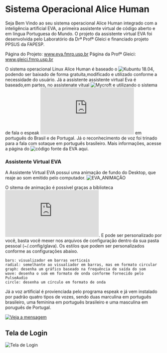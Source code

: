 # Sistema Operacional Alice Human
Seja Bem Vindo ao seu sistema operacional Alice Human integrado com a inteligência artificial EVA, a primeira assistente virtual de código aberto e em lingua Portuguesa do Mundo.
O projeto da assistente virtual EVA foi desenvolvida pelo Laboratório da Drª Profª Gleici e financiado projeto PPSUS da FAPESP.

Página do Projeto: www.eva.fmrp.usp.br
Página da Profª Gleici: www.gleici.fmrp.usp.br
 
O sistema operacional Linux Alice Human é baseado o ![Kubuntu 18.04](https://kubuntu.org/), podendo ser baixado de forma gratuita,modificado e utilizado conforme a necessidade do usuário. Já a assistente assistente virtual Eva é baseado,em partes, no assistenate vitual ![Mycroft](https://mycroft.ai/) e utilizando o sistema de fala o espeak ![Mbrola](http://espeak.sourceforge.net/mbrola.html) em português do Brasil e de Portugal. Já o reconhecimento de voz foi trinado para a fala com sotaque em português brasileiro. Mais informações, acesse a página do ![código fonte da EVA](https://github.com/EVA-FMRP/eva-core/tree/master) aqui. 

###  Assistente Virtual EVA
A Assistente Virtual EVA possui uma animação de fundo do Desktop, que reaje ao som emitido pelo computador. 
![EVA_ANIMAÇÃO](EVA_animation.GIF)

O sitema de animação é possível graças a biblioteca ![Glava](https://www.linuxuprising.com/2018/11/embed-audio-visualizer-on-your-linux.html). E pode ser personalizado por você, basta você mexer nos arquivos de configuração dentro da sua pasta pessoal (~/.config/glava). Os estilos que podem ser personalizados conforme as configurações abaixo.

    bars: visualizador em barras verticais
    radial: semelhante ao visualiador em barras, mas em formato circular 
    graph: desenha um gráfico baseado na frequência de saída do som
    wave: desenha o som em formato de onda conforme fornecido pelo PulseAudio
    circle: desenha um círculo em formato de onda
    
 Já a voz artificial é provienciada pelo programa espeak e já vem instalado por padrão quatro tipos de vozes, sendo duas marculina em português brasileiro, uma feminina em português brasileiro e uma masculina em poruguês de Portugal.
 
 [![Veja a mensagem](https://img.youtube.com/vi/CvMB58F3ELA/maxresdefault.jpg)](https://youtu.be/CvMB58F3ELA)
 
 ## Tela de Login
  
  ![Tela de Login](EVA_TelaDeLogin.GIF)
